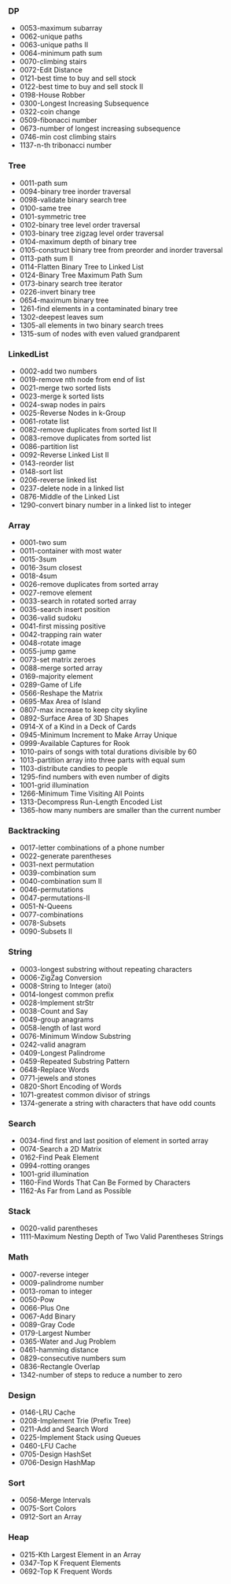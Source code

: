 
### DP
  - 0053-maximum subarray
  - 0062-unique paths
  - 0063-unique paths II
  - 0064-minimum path sum 
  - 0070-climbing stairs
  - 0072-Edit Distance
  - 0121-best time to buy and sell stock 
  - 0122-best time to buy and sell stock II
  - 0198-House Robber
  - 0300-Longest Increasing Subsequence
  - 0322-coin change
  - 0509-fibonacci number
  - 0673-number of longest increasing subsequence
  - 0746-min cost climbing stairs
  - 1137-n-th tribonacci number

### Tree
  - 0011-path sum
  - 0094-binary tree inorder traversal
  - 0098-validate binary search tree
  - 0100-same tree
  - 0101-symmetric tree
  - 0102-binary tree level order traversal
  - 0103-binary tree zigzag level order traversal
  - 0104-maximum depth of binary tree
  - 0105-construct binary tree from preorder and inorder traversal
  - 0113-path sum II
  - 0114-Flatten Binary Tree to Linked List
  - 0124-Binary Tree Maximum Path Sum
  - 0173-binary search tree iterator
  - 0226-invert binary tree
  - 0654-maximum binary tree
  - 1261-find elements in a contaminated binary tree
  - 1302-deepest leaves sum
  - 1305-all elements in two binary search trees
  - 1315-sum of nodes with even valued grandparent

### LinkedList
  - 0002-add two numbers
  - 0019-remove nth node from end of list
  - 0021-merge two sorted lists
  - 0023-merge k sorted lists
  - 0024-swap nodes in pairs
  - 0025-Reverse Nodes in k-Group 
  - 0061-rotate list
  - 0082-remove duplicates from sorted list II
  - 0083-remove duplicates from sorted list
  - 0086-partition list
  - 0092-Reverse Linked List II
  - 0143-reorder list
  - 0148-sort list
  - 0206-reverse linked list
  - 0237-delete node in a linked list
  - 0876-Middle of the Linked List
  - 1290-convert binary number in a linked list to integer

### Array
  - 0001-two sum
  - 0011-container with most water
  - 0015-3sum
  - 0016-3sum closest
  - 0018-4sum
  - 0026-remove duplicates from sorted array
  - 0027-remove element
  - 0033-search in rotated sorted array
  - 0035-search insert position
  - 0036-valid sudoku
  - 0041-first missing positive
  - 0042-trapping rain water
  - 0048-rotate image 
  - 0055-jump game
  - 0073-set matrix zeroes 
  - 0088-merge sorted array
  - 0169-majority element
  - 0289-Game of Life
  - 0566-Reshape the Matrix
  - 0695-Max Area of Island
  - 0807-max increase to keep city skyline
  - 0892-Surface Area of 3D Shapes
  - 0914-X of a Kind in a Deck of Cards
  - 0945-Minimum Increment to Make Array Unique
  - 0999-Available Captures for Rook
  - 1010-pairs of songs with total durations divisible by 60
  - 1013-partition array into three parts with equal sum
  - 1103-distribute candies to people
  - 1295-find numbers with even number of digits 
  - 1001-grid illumination
  - 1266-Minimum Time Visiting All Points
  - 1313-Decompress Run-Length Encoded List
  - 1365-how many numbers are smaller than the current number

### Backtracking
  - 0017-letter combinations of a phone number
  - 0022-generate parentheses
  - 0031-next permutation
  - 0039-combination sum
  - 0040-combination sum II
  - 0046-permutations
  - 0047-permutations-II
  - 0051-N-Queens
  - 0077-combinations
  - 0078-Subsets
  - 0090-Subsets II

### String
  - 0003-longest substring without repeating characters
  - 0006-ZigZag Conversion
  - 0008-String to Integer (atoi)
  - 0014-longest common prefix
  - 0028-Implement strStr
  - 0038-Count and Say
  - 0049-group anagrams
  - 0058-length of last word
  - 0076-Minimum Window Substring
  - 0242-valid anagram
  - 0409-Longest Palindrome
  - 0459-Repeated Substring Pattern
  - 0648-Replace Words
  - 0771-jewels and stones
  - 0820-Short Encoding of Words
  - 1071-greatest common divisor of strings
  - 1374-generate a string with characters that have odd counts

### Search
  - 0034-find first and last position of element in sorted array
  - 0074-Search a 2D Matrix
  - 0162-Find Peak Element
  - 0994-rotting oranges
  - 1001-grid illumination
  - 1160-Find Words That Can Be Formed by Characters
  - 1162-As Far from Land as Possible

### Stack
  - 0020-valid parentheses
  - 1111-Maximum Nesting Depth of Two Valid Parentheses Strings

### Math
  - 0007-reverse integer
  - 0009-palindrome number
  - 0013-roman to integer
  - 0050-Pow
  - 0066-Plus One
  - 0067-Add Binary
  - 0089-Gray Code
  - 0179-Largest Number
  - 0365-Water and Jug Problem
  - 0461-hamming distance
  - 0829-consecutive numbers sum
  - 0836-Rectangle Overlap
  - 1342-number of steps to reduce a number to zero

### Design
  - 0146-LRU Cache
  - 0208-Implement Trie (Prefix Tree)
  - 0211-Add and Search Word
  - 0225-Implement Stack using Queues
  - 0460-LFU Cache
  - 0705-Design HashSet
  - 0706-Design HashMap

### Sort
  - 0056-Merge Intervals
  - 0075-Sort Colors
  - 0912-Sort an Array

### Heap
  - 0215-Kth Largest Element in an Array
  - 0347-Top K Frequent Elements
  - 0692-Top K Frequent Words